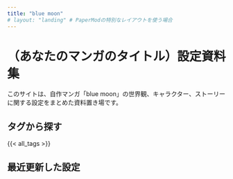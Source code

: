 ```yaml
---
title: "blue moon"
# layout: "landing" # PaperModの特別なレイアウトを使う場合
---
```


# （あなたのマンガのタイトル）設定資料集

このサイトは、自作マンガ「blue moon」の世界観、キャラクター、ストーリーに関する設定をまとめた資料置き場です。

## タグから探す
{{< all_tags >}}

## 最近更新した設定